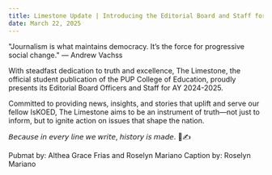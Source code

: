 ```yaml
---
title: Limestone Update | Introducing the Editorial Board and Staff for AY 2024-2025
date: March 22, 2025
---
```


"Journalism is what maintains democracy. It’s the force for progressive social change." — Andrew Vachss

With steadfast dedication to truth and excellence, The Limestone, the official student publication of the PUP College of Education, proudly presents its Editorial Board Officers and Staff for AY 2024-2025.

Committed to providing news, insights, and stories that uplift and serve our fellow IsKOED, The Limestone aims to be an instrument of truth—not just to inform, but to ignite action on issues that shape the nation.

𝘉𝘦𝘤𝘢𝘶𝘴𝘦 𝘪𝘯 𝘦𝘷𝘦𝘳𝘺 𝘭𝘪𝘯𝘦 𝘸𝘦 𝘸𝘳𝘪𝘵𝘦, 𝘩𝘪𝘴𝘵𝘰𝘳𝘺 𝘪𝘴 𝘮𝘢𝘥𝘦. 💙✍️

Pubmat by: Althea Grace Frias and Roselyn Mariano
Caption by: Roselyn Mariano